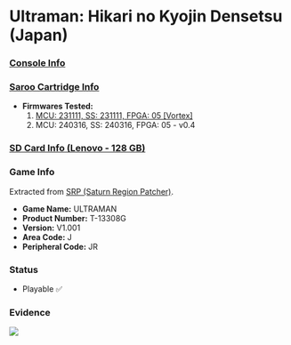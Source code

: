 # Ultraman: Hikari no Kyojin Densetsu (Japan)

### [Console Info](../../../../../Info/Consoles/VA13/README.md)

### [Saroo Cartridge Info](../../../../../Info/Cartridges/RetroGameParadiseStore/1.32F/README.md)

- <b>Firmwares Tested:</b>
  1. [MCU: 231111, SS: 231111, FPGA: 05 [Vortex]](../01/README.md)
  2. MCU: 240316, SS: 240316, FPGA: 05 - v0.4

### [SD Card Info (Lenovo - 128 GB)](../../../../../Info/SdCards/Lenovo/128GB/fat32/README.md)

### Game Info

Extracted from [SRP (Saturn Region Patcher)](https://segaxtreme.net/resources/saturn-region-patcher.81/download).

- <b>Game Name:</b> ULTRAMAN
- <b>Product Number:</b> T-13308G
- <b>Version:</b> V1.001
- <b>Area Code:</b> J
- <b>Peripheral Code:</b> JR

### Status

- Playable :white_check_mark:

### Evidence

[![](https://img.youtube.com/vi/iayVEAHiJhw/0.jpg)](https://www.youtube.com/watch?v=iayVEAHiJhw)
